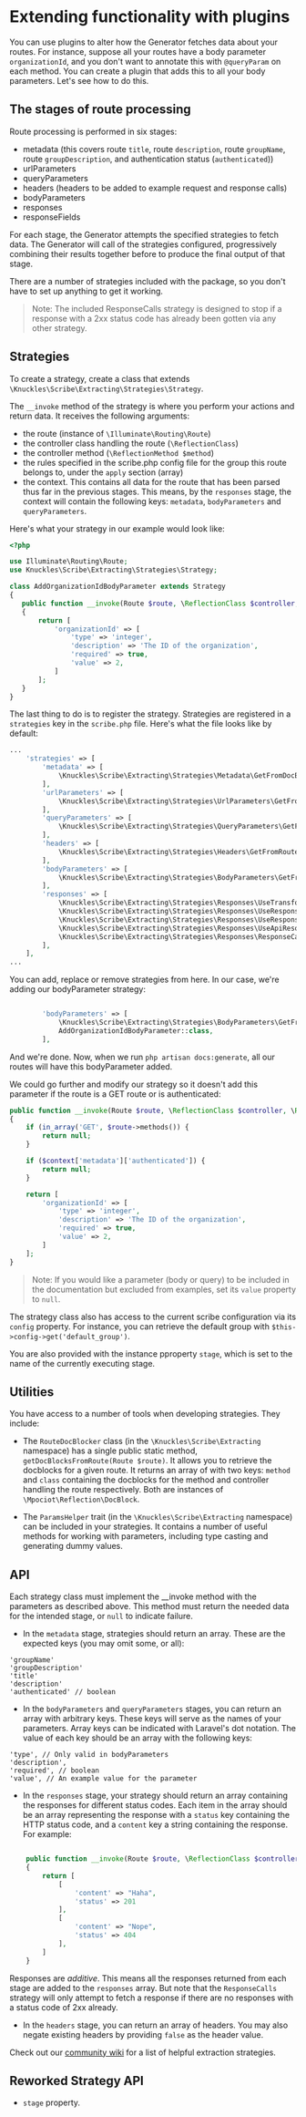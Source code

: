 # Extending functionality with plugins
You can use plugins to alter how the Generator fetches data about your routes. For instance, suppose all your routes have a body parameter `organizationId`, and you don't want to annotate this with `@queryParam` on each method. You can create a plugin that adds this to all your body parameters. Let's see how to do this.

## The stages of route processing
Route processing is performed in six stages:
- metadata (this covers route `title`, route `description`, route `groupName`, route `groupDescription`, and authentication status (`authenticated`))
- urlParameters
- queryParameters
- headers (headers to be added to example request and response calls)
- bodyParameters
- responses
- responseFields

For each stage, the Generator attempts the specified strategies to fetch data. The Generator will call of the strategies configured, progressively combining their results together before to produce the final output of that stage.

There are a number of strategies included with the package, so you don't have to set up anything to get it working.

> Note: The included ResponseCalls strategy is designed to stop if a response with a 2xx status code has already been gotten via any other strategy.

## Strategies
To create a strategy, create a class that extends `\Knuckles\Scribe\Extracting\Strategies\Strategy`.

The `__invoke` method of the strategy is where you perform your actions and return data. It receives the following arguments:
- the route (instance of `\Illuminate\Routing\Route`)
- the controller class handling the route (`\ReflectionClass`)
- the controller method (`\ReflectionMethod $method`)
 - the rules specified in the scribe.php config file for the group this route belongs to, under the `apply` section (array)
 - the context. This contains all data for the route that has been parsed thus far in the previous stages. This means, by the `responses` stage, the context will contain the following keys: `metadata`, `bodyParameters` and `queryParameters`.
 
 Here's what your strategy in our example would look like:
 
 ```php
<?php

use Illuminate\Routing\Route;
use Knuckles\Scribe\Extracting\Strategies\Strategy;

class AddOrganizationIdBodyParameter extends Strategy
{
    public function __invoke(Route $route, \ReflectionClass $controller, \ReflectionMethod $method, array $routeRules, array $context = [])
    {
        return [
            'organizationId' => [
                'type' => 'integer',
                'description' => 'The ID of the organization', 
                'required' => true, 
                'value' => 2,
            ]
        ];
    }
}
```

The last thing to do is to register the strategy. Strategies are registered in a `strategies` key in the `scribe.php` file. Here's what the file looks like by default:

```php
...
    'strategies' => [
        'metadata' => [
            \Knuckles\Scribe\Extracting\Strategies\Metadata\GetFromDocBlocks::class,
        ],
        'urlParameters' => [
            \Knuckles\Scribe\Extracting\Strategies\UrlParameters\GetFromUrlParamTag::class,
        ],
        'queryParameters' => [
            \Knuckles\Scribe\Extracting\Strategies\QueryParameters\GetFromQueryParamTag::class,
        ],
        'headers' => [
            \Knuckles\Scribe\Extracting\Strategies\Headers\GetFromRouteRules::class,
        ],
        'bodyParameters' => [
            \Knuckles\Scribe\Extracting\Strategies\BodyParameters\GetFromBodyParamTag::class,
        ],
        'responses' => [
            \Knuckles\Scribe\Extracting\Strategies\Responses\UseTransformerTags::class,
            \Knuckles\Scribe\Extracting\Strategies\Responses\UseResponseTag::class,
            \Knuckles\Scribe\Extracting\Strategies\Responses\UseResponseFileTag::class,
            \Knuckles\Scribe\Extracting\Strategies\Responses\UseApiResourceTags::class,
            \Knuckles\Scribe\Extracting\Strategies\Responses\ResponseCalls::class,
        ],
    ],
...
```

You can add, replace or remove strategies from here. In our case, we're adding our bodyParameter strategy:

```php

        'bodyParameters' => [
            \Knuckles\Scribe\Extracting\Strategies\BodyParameters\GetFromBodyParamTag::class,
            AddOrganizationIdBodyParameter::class,
        ],
```

And we're done. Now, when we run `php artisan docs:generate`, all our routes will have this bodyParameter added.


We could go further and modify our strategy so it doesn't add this parameter if the route is a GET route or is authenticated:

```php
public function __invoke(Route $route, \ReflectionClass $controller, \ReflectionMethod $method, array $routeRules, array $context = [])
{
    if (in_array('GET', $route->methods()) {
        return null;
    }

    if ($context['metadata']['authenticated']) {
        return null;
    }

    return [
        'organizationId' => [
            'type' => 'integer',
            'description' => 'The ID of the organization', 
            'required' => true, 
            'value' => 2,
        ]
    ];
}
```

> Note: If you would like a parameter (body or query) to be included in the documentation but excluded from examples, set its `value` property to `null`.

The strategy class also has access to the current scribe configuration via its `config` property. For instance, you can retrieve the default group with `$this->config->get('default_group')`.

You are also provided with the instance pproperty `stage`, which is set to the name of the currently executing stage.


## Utilities
You have access to a number of tools when developing strategies. They include:

- The `RouteDocBlocker` class (in the `\Knuckles\Scribe\Extracting` namespace) has a single public static method, `getDocBlocksFromRoute(Route $route)`. It allows you to retrieve the docblocks for a given route. It returns an array of with two keys: `method` and `class` containing the docblocks for the method and controller handling the route respectively. Both are instances of `\Mpociot\Reflection\DocBlock`.

- The `ParamsHelper` trait (in the `\Knuckles\Scribe\Extracting` namespace) can be included in your strategies. It contains a number of useful methods for working with parameters, including type casting and generating dummy values.

## API
Each strategy class must implement the __invoke method with the parameters as described above. This method must return the needed data for the intended stage, or `null` to indicate failure.
- In the `metadata` stage, strategies should return an array. These are the expected keys (you may omit some, or all):

```
'groupName'
'groupDescription'
'title'
'description'
'authenticated' // boolean
```

- In the `bodyParameters` and `queryParameters` stages, you can return an array with arbitrary keys. These keys will serve as the names of your parameters. Array keys can be indicated with Laravel's dot notation. The value of each key should be an array with the following keys:

```
'type', // Only valid in bodyParameters
'description', 
'required', // boolean
'value', // An example value for the parameter
```
- In the `responses` stage, your strategy should return an array containing the responses for different status codes. Each item in the array should be an array representing the response with a `status` key containing the HTTP status code, and a `content` key a string containing the response. For example:

```php

    public function __invoke(Route $route, \ReflectionClass $controller, \ReflectionMethod $method, array $routeRules, array $context = [])
    {
        return [
            [
                'content' => "Haha",
                'status' => 201
            ],
            [
                'content' => "Nope",
                'status' => 404
            ],
        ]
    }
```

Responses are _additive_. This means all the responses returned from each stage are added to the `responses` array. But note that the `ResponseCalls` strategy will only attempt to fetch a response if there are no responses with a status code of 2xx already.

- In the `headers` stage, you can return an array of headers. You may also negate existing headers by providing `false` as the header value.


Check out our [community wiki](https://github.com/knuckleswtf/scribe/wiki/Helpful-strategies-(snippets)) for a list of helpful extraction strategies.



## Reworked Strategy API
- `stage` property.
